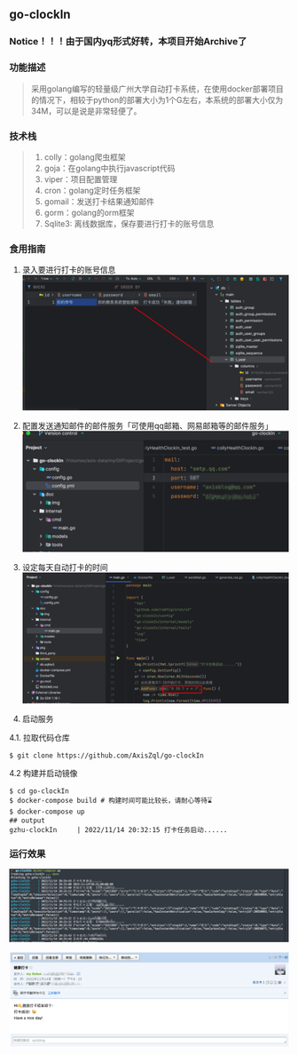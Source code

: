 ## go-clockIn

### Notice！！！由于国内yq形式好转，本项目开始Archive了

### 功能描述

> 采用golang编写的轻量级广州大学自动打卡系统，在使用docker部署项目的情况下，相较于python的部署大小为1个G左右，本系统的部署大小仅为34M，可以是说是非常轻便了。

### 技术栈

>1. colly：golang爬虫框架
>2. goja：在golang中执行javascript代码
>3. viper：项目配置管理
>4. cron：golang定时任务框架
>5. gomail：发送打卡结果通知邮件
>6. gorm：golang的orm框架
>7. Sqlite3: 离线数据库，保存要进行打卡的账号信息

### 食用指南

1. 录入要进行打卡的账号信息
   ![image-20221114204653771](./doc/img/image-20221114204653771.png)

2. 配置发送通知邮件的邮件服务「可使用qq邮箱、网易邮箱等的邮件服务」
   ![image-20221114205204956](./doc/img/image-20221114205204956.png)
3. 设定每天自动打卡的时间
   ![image-20221114205904208](./doc/img/image-20221114205904208.png)
4. 启动服务

4.1.  拉取代码仓库

```shell
$ git clone https://github.com/AxisZql/go-clockIn
```

4.2 构建并启动镜像

```shell
$ cd go-clockIn
$ docker-compose build # 构建时间可能比较长，请耐心等待⌛️
$ docker-compose up
## output
gzhu-clockIn     | 2022/11/14 20:32:15 打卡任务启动......
```

### 运行效果

![image-20221114210332549](./doc/img/image-20221114210332549.png)

![image-20221114210911828](./doc/img/image-20221114210911828.png)
